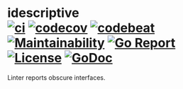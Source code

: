 # idescriptive <br> [![ci][b-ci-img]][b-ci-link] [![codecov][b-codecov-img]][b-codecov-link] [![codebeat][b-codebeat-img]][b-codebeat-link] [![Maintainability][b-maintain-img]][b-maintain-link] [![Go Report][b-goreport-img]][b-goreport-link] [![License][b-license-img]][b-license-link] [![GoDoc][b-godoc-img]][b-godoc-link]


Linter reports obscure interfaces.



[b-ci-img]: https://github.com/maratori/idescriptive/workflows/ci/badge.svg
[b-ci-link]: https://github.com/maratori/idescriptive/actions
[b-codecov-img]: https://codecov.io/gh/maratori/idescriptive/branch/master/graph/badge.svg
[b-codecov-link]: https://codecov.io/gh/maratori/idescriptive
[b-codebeat-img]: https://codebeat.co/badges/f1c510ae-f3f2-43cf-82ab-6416e3d75e57
[b-codebeat-link]: https://codebeat.co/projects/github-com-maratori-idescriptive-master
[b-maintain-img]: https://api.codeclimate.com/v1/badges/e458846d43ec5e11e8c8/maintainability
[b-maintain-link]: https://codeclimate.com/github/maratori/idescriptive/maintainability
[b-goreport-img]: https://goreportcard.com/badge/github.com/maratori/idescriptive
[b-goreport-link]: https://goreportcard.com/report/github.com/maratori/idescriptive
[b-license-img]: https://img.shields.io/github/license/maratori/idescriptive.svg
[b-license-link]: LICENSE
[b-godoc-img]: https://img.shields.io/badge/godoc-reference-5272B4
[b-godoc-link]: https://pkg.go.dev/github.com/maratori/idescriptive
